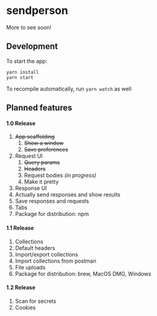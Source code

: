 # sendperson

More to see soon!

## Development

To start the app:
```
yarn install
yarn start
```

To recompile automatically, run `yarn watch` as well

## Planned features

#### 1.0 Release
1. ~~App scaffolding~~
   1. ~~Show a window~~
   1. ~~Save preferences~~
1. Request UI
   1. ~~Query params~~
   1. ~~Headers~~
   1. Request bodies _(in progress)_
   1. Make it pretty
1. Response UI
1. Actually send responses and show results
1. Save responses and requests
1. Tabs
1. Package for distribution: npm
#### 1.1 Release   
1. Collections
1. Default headers
1. Import/export collections
1. Import collections from postman
1. File uploads
1. Package for distribution: brew, MacOS DMG, Windows
#### 1.2 Release
1. Scan for secrets
1. Cookies
